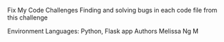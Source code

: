 Fix My Code Challenges
Finding and solving bugs in each code file from this challenge

Environment
Languages: Python, Flask app
Authors
Melissa Ng M
